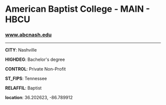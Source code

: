 # American Baptist College - MAIN - HBCU
### www.abcnash.edu
---
**CITY**: Nashville

**HIGHDEG**: Bachelor's degree

**CONTROL**: Private Non-Profit

**ST_FIPS**: Tennessee

**RELAFFIL**: Baptist

**location**: 36.202623, -86.789912